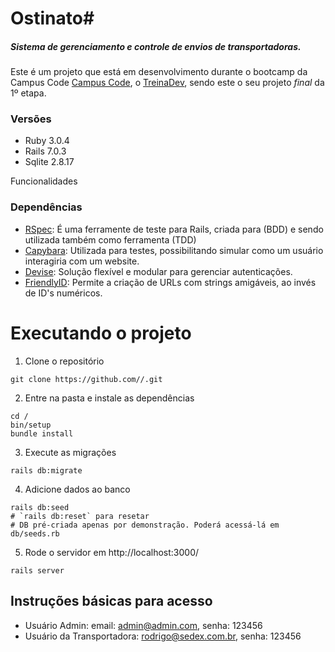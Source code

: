 # Ostinato#
##### Sistema de gerenciamento e controle de envios de transportadoras.

Este é um projeto que está em desenvolvimento durante o bootcamp da Campus Code [Campus Code](https://campuscode.com.br/), o [TreinaDev](https://treinadev.com.br), sendo este o seu projeto *final* da 1º etapa. 

### Versões
- Ruby 3.0.4
- Rails 7.0.3
- Sqlite 2.8.17

Funcionalidades

### Dependências
- [RSpec](https://rubygems.org/gems/rspec): É uma ferramente de teste para Rails, criada para (BDD) e sendo utilizada também como ferramenta (TDD)
- [Capybara](https://rubygems.org/gems/capybara): Utilizada para testes, possibilitando simular como um usuário interagiria com um website.
- [Devise](https://rubygems.org/gems/devise): Solução flexível e modular para gerenciar autenticações.
- [FriendlyID](https://rubygems.org/gems/friendly_id): Permite a criação de URLs com strings amigáveis, ao invés de ID's numéricos.

# Executando o projeto
1. Clone o repositório
  ```
  git clone https://github.com//.git
  ```
2. Entre na pasta e instale as dependências
  ```
  cd /
  bin/setup
  bundle install
  ```
3. Execute as migrações
  ```
  rails db:migrate
  ```
4. Adicione dados ao banco 
  ```
  rails db:seed
  # `rails db:reset` para resetar
  # DB pré-criada apenas por demonstração. Poderá acessá-lá em db/seeds.rb
  ```
5. Rode o servidor em http://localhost:3000/
  ```
  rails server
  ```
## Instruções básicas para acesso
- Usuário Admin: email: admin@admin.com, senha: 123456
- Usuário da Transportadora: rodrigo@sedex.com.br, senha: 123456

